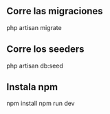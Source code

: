 ## Corre las migraciones

php artisan migrate

## Corre los seeders

php artisan db:seed

## Instala npm

npm install
npm run dev


